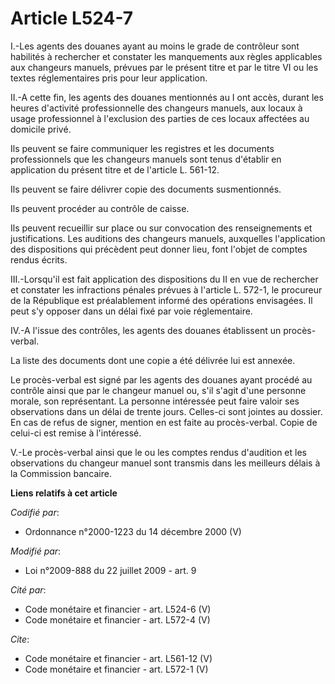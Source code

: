 # Article L524-7

I.-Les agents des douanes ayant au moins le grade de contrôleur sont habilités à rechercher et constater les manquements aux
règles applicables aux changeurs manuels, prévues par le présent titre et par le titre VI ou les textes réglementaires pris
pour leur application. 

II.-A cette fin, les agents des douanes mentionnés au I ont accès, durant les heures d'activité professionnelle des changeurs
manuels, aux locaux à usage professionnel à l'exclusion des parties de ces locaux affectées au domicile privé. 

Ils peuvent se faire communiquer les registres et les documents professionnels que les changeurs manuels sont tenus d'établir
en application du présent titre et de l'article L. 561-12. 

Ils peuvent se faire délivrer copie des documents susmentionnés. 

Ils peuvent procéder au contrôle de caisse. 

Ils peuvent recueillir sur place ou sur convocation des renseignements et justifications. Les auditions des changeurs
manuels, auxquelles l'application des dispositions qui précèdent peut donner lieu, font l'objet de comptes rendus écrits. 

III.-Lorsqu'il est fait application des dispositions du II en vue de rechercher et constater les infractions pénales prévues
à l'article L. 572-1, le procureur de la République est préalablement informé des opérations envisagées. Il peut s'y opposer
dans un délai fixé par voie réglementaire. 

IV.-A l'issue des contrôles, les agents des douanes établissent un procès-verbal. 

La liste des documents dont une copie a été délivrée lui est annexée. 

Le procès-verbal est signé par les agents des douanes ayant procédé au contrôle ainsi que par le changeur manuel ou, s'il
s'agit d'une personne morale, son représentant. La personne intéressée peut faire valoir ses observations dans un délai de
trente jours. Celles-ci sont jointes au dossier. En cas de refus de signer, mention en est faite au procès-verbal. Copie de
celui-ci est remise à l'intéressé.

V.-Le procès-verbal ainsi que le ou les comptes rendus d'audition et les observations du changeur manuel sont transmis dans
les meilleurs délais à la Commission bancaire.

**Liens relatifs à cet article**

_Codifié par_:

  - Ordonnance n°2000-1223 du 14 décembre 2000 (V)

_Modifié par_:

  - Loi n°2009-888 du 22 juillet 2009 - art. 9

_Cité par_:

  - Code monétaire et financier - art. L524-6 (V)
  - Code monétaire et financier - art. L572-4 (V)

_Cite_:

  - Code monétaire et financier - art. L561-12 (V)
  - Code monétaire et financier - art. L572-1 (V)
